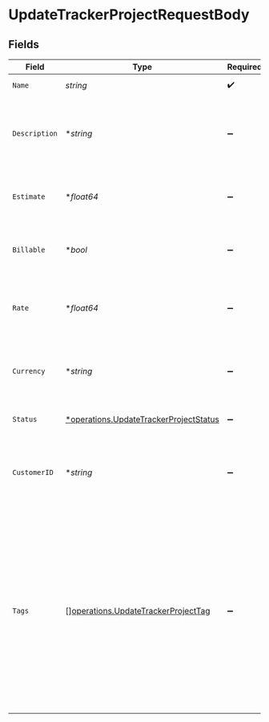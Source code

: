 # UpdateTrackerProjectRequestBody


## Fields

| Field                                                                                                                                          | Type                                                                                                                                           | Required                                                                                                                                       | Description                                                                                                                                    | Example                                                                                                                                        |
| ---------------------------------------------------------------------------------------------------------------------------------------------- | ---------------------------------------------------------------------------------------------------------------------------------------------- | ---------------------------------------------------------------------------------------------------------------------------------------------- | ---------------------------------------------------------------------------------------------------------------------------------------------- | ---------------------------------------------------------------------------------------------------------------------------------------------- |
| `Name`                                                                                                                                         | *string*                                                                                                                                       | :heavy_check_mark:                                                                                                                             | Name of the project                                                                                                                            | Website Redesign                                                                                                                               |
| `Description`                                                                                                                                  | **string*                                                                                                                                      | :heavy_minus_sign:                                                                                                                             | Detailed description of the project                                                                                                            | Complete redesign of the company website with modern UI/UX and improved performance                                                            |
| `Estimate`                                                                                                                                     | **float64*                                                                                                                                     | :heavy_minus_sign:                                                                                                                             | Estimated total hours required to complete the project                                                                                         | 120                                                                                                                                            |
| `Billable`                                                                                                                                     | **bool*                                                                                                                                        | :heavy_minus_sign:                                                                                                                             | Whether the project is billable to the customer                                                                                                | true                                                                                                                                           |
| `Rate`                                                                                                                                         | **float64*                                                                                                                                     | :heavy_minus_sign:                                                                                                                             | Hourly rate for the project in the specified currency                                                                                          | 75                                                                                                                                             |
| `Currency`                                                                                                                                     | **string*                                                                                                                                      | :heavy_minus_sign:                                                                                                                             | Currency code for the project rate in ISO 4217 format                                                                                          | USD                                                                                                                                            |
| `Status`                                                                                                                                       | [*operations.UpdateTrackerProjectStatus](../../models/operations/updatetrackerprojectstatus.md)                                                | :heavy_minus_sign:                                                                                                                             | Current status of the project                                                                                                                  | in_progress                                                                                                                                    |
| `CustomerID`                                                                                                                                   | **string*                                                                                                                                      | :heavy_minus_sign:                                                                                                                             | Unique identifier of the customer associated with this project                                                                                 | a1b2c3d4-e5f6-7890-abcd-1234567890ef                                                                                                           |
| `Tags`                                                                                                                                         | [][operations.UpdateTrackerProjectTag](../../models/operations/updatetrackerprojecttag.md)                                                     | :heavy_minus_sign:                                                                                                                             | Array of tags to associate with the project                                                                                                    | [<br/>{<br/>"id": "f1e2d3c4-b5a6-7890-1234-567890abcdef",<br/>"value": "Design"<br/>},<br/>{<br/>"id": "e2d3c4b5-a6f1-7890-1234-567890abcdef",<br/>"value": "Frontend"<br/>}<br/>] |